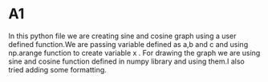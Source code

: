 # A1
In this python file we are creating sine and cosine graph using a user defined function.We are passing variable defined as a,b and c and using np.arange function to create variable x . For drawing the graph we are using sine and cosine function defined in numpy library and using them.I also tried adding some formatting.
